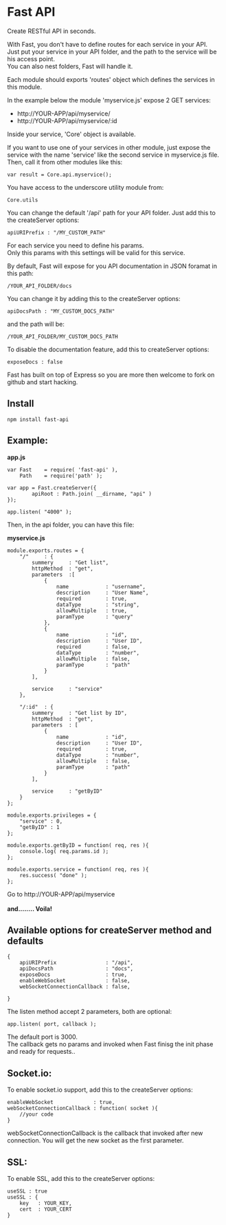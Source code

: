 Fast API
========

Create RESTful API in seconds.

With Fast, you don't have to define routes for each service in your API.<br>
Just put your service in your API folder, and the path to the service will be his access point.<br>
You can also nest folders, Fast will handle it.

Each module should exports 'routes' object which defines the services in this module. <br>

In the example below the module 'myservice.js' expose 2 GET services:
 - http://YOUR-APP/api/myservice/
 - http://YOUR-APP/api/myservice/:id

Inside your service, 'Core' object is available.

If you want to use one of your services in other module, just expose the service with the name 'service' like the second service in myservice.js file.<br>
Then, call it from other modules like this:<br>
    
    var result = Core.api.myservice();

You have access to the underscore utility module from:
    
    Core.utils

You can change the default '/api' path for your API folder.
Just add this to the createServer options:
    
    apiURIPrefix : "/MY_CUSTOM_PATH"

For each service you need to define his params.<br>
Only this params with this settings will be valid for this service.<br>

By default, Fast will expose for you API documentation in JSON foramat in this path:
    
    /YOUR_API_FOLDER/docs

You can change it by adding this to the createServer options:
    
    apiDocsPath : "MY_CUSTOM_DOCS_PATH"
and the path will be:
    
    /YOUR_API_FOLDER/MY_CUSTOM_DOCS_PATH

To disable the documentation feature, add this to createServer options:
    
    exposeDocs : false

Fast has built on top of Express so you are more then welcome to fork on github and start hacking.


Install
------------
    npm install fast-api
    
Example:
----------
**app.js**

    var Fast    = require( 'fast-api' ),
        Path    = require('path' );

    var app = Fast.createServer({
            apiRoot : Path.join( __dirname, "api" )
    });

    app.listen( "4000" );


Then, in the api folder, you can have this file:

**myservice.js**

    module.exports.routes = {
        "/"  	: {
            summery 	: "Get list",
            httpMethod 	: "get",
            parameters 	:[
                {
                    name            : "username",
                    description     : "User Name",
                    required 	    : true,
                    dataType 		: "string",
                    allowMultiple 	: true,
                    paramType 		: "query"
                },
                {
                    name 			: "id",
                    description 	: "User ID",
                    required 		: false,
                    dataType 		: "number",
                    allowMultiple 	: false,
                    paramType 		: "path"
                }
            ],
    
            service 	: "service"
        },
    
        "/:id" 	: {
            summery 	: "Get list by ID",
            httpMethod 	: "get",
            parameters	: [
                {
                    name            : "id",
                    description     : "User ID",
                    required        : true,
                    dataType        : "number",
                    allowMultiple   : false,
                    paramType       : "path"
                }
            ],
    
            service 	: "getByID"
        }
    };
    
    module.exports.privileges = {
        "service" : 0,
        "getByID" : 1
    };
    
    module.exports.getByID = function( req, res ){
        console.log( req.params.id );
    };
    
    module.exports.service = function( req, res ){
        res.success( "done" );
    };


Go to http://YOUR-APP/api/myservice<br><br>
**and........ Voila!**

Available options for createServer method and defaults
--------------
    {
        apiURIPrefix	            : "/api",
        apiDocsPath		            : "docs",
        exposeDocs		            : true,
        enableWebSocket	            : false,
        webSocketConnectionCallback	: false,
        
    }

The listen method accept 2 parameters, both are optional:<br>

    app.listen( port, callback );

The default port is 3000.<br>
The callback gets no params and invoked when Fast finisg the init phase and ready for requests.. 


Socket.io:
----------
To enable socket.io support, add this to the createServer options:
    
    enableWebSocket	            : true,
    webSocketConnectionCallback	: function( socket ){
        //your code
    }

webSocketConnectionCallback is the callback that invoked after new connection. 
You will get the new socket as the first parameter.

SSL:
----------
To enable SSL, add this to the createServer options:
    
    useSSL : true
    useSSL : {
        key   : YOUR_KEY,
        cert  : YOUR_CERT
    }




